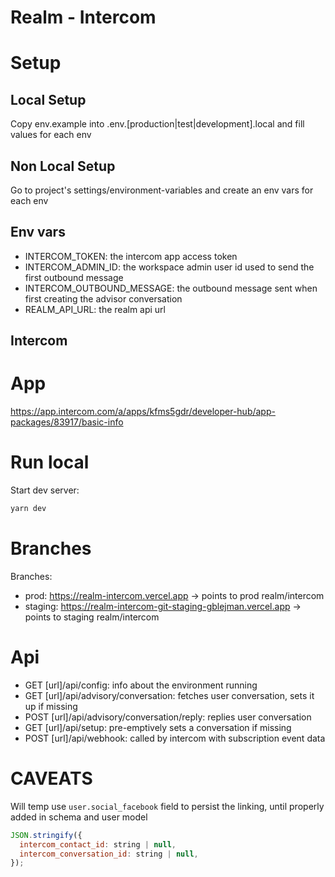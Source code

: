 # Realm - Intercom

# Setup

## Local Setup

Copy env.example into .env.[production|test|development].local and fill values for each env

## Non Local Setup

Go to project's settings/environment-variables and create an env vars for each env

## Env vars

- INTERCOM_TOKEN: the intercom app access token
- INTERCOM_ADMIN_ID: the workspace admin user id used to send the first outbound message
- INTERCOM_OUTBOUND_MESSAGE: the outbound message sent when first creating the advisor conversation
- REALM_API_URL: the realm api url

## Intercom

# App

https://app.intercom.com/a/apps/kfms5gdr/developer-hub/app-packages/83917/basic-info

# Run local

Start dev server:

```bash
yarn dev
```

# Branches

Branches:

- prod: https://realm-intercom.vercel.app -> points to prod realm/intercom
- staging: https://realm-intercom-git-staging-gblejman.vercel.app -> points to staging realm/intercom

# Api

- GET [url]/api/config: info about the environment running
- GET [url]/api/advisory/conversation: fetches user conversation, sets it up if missing
- POST [url]/api/advisory/conversation/reply: replies user conversation
- GET [url]/api/setup: pre-emptively sets a conversation if missing
- POST [url]/api/webhook: called by intercom with subscription event data

# CAVEATS

Will temp use `user.social_facebook` field to persist the linking, until properly added in schema and user model

```js
JSON.stringify({
  intercom_contact_id: string | null,
  intercom_conversation_id: string | null,
});
```
